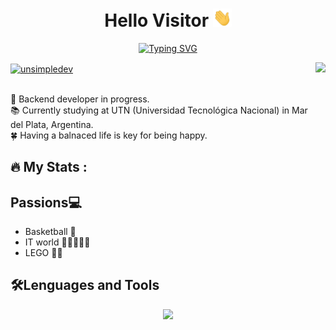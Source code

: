 

<h1 align="center" style="animation: slideIn 2s;">Hello Visitor <img src="https://raw.githubusercontent.com/ABSphreak/ABSphreak/master/gifs/Hi.gif" width="30px"> </h1>
<p align="center">
 <a href="https://git.io/typing-svg"><img src="https://readme-typing-svg.demolab.com?font=Fira+Code&weight=500&size=30&pause=1000&color=47CAFF&center=true&vCenter=true&random=false&width=750&lines=Good+to+see+you!;Software+developer;CS+student" alt="Typing SVG" /></a>
</p>

 </h1> 
<a href="https://www.linkedin.com/in/facundo-procelli-b90913208/" target="blank"><img align="center" src="https://img.shields.io/badge/LinkedIn-0077B5?style=for-the-badge&logo=linkedin&logoColor=white" alt="unsimpledev"/></a>
<!------------------------------------------------------------------------------------------------------>
<img align="right" height="250" src="./resources/rick&mortyWallpaper.gif"/>

<p align="left"><br>🔭 Backend developer in progress. <br>
  📚 Currently studying at UTN (Universidad Tecnológica Nacional) in Mar del Plata, Argentina.<br>
  🍀 Having a balnaced life is key for being happy.<br>
</p>


<h2 align="left">🔥   My Stats :</h2>



###
<!------------------------------------------------------------------------------------------------------>
<h2>Passions💻</h2>
<ul>
  <li>Basketball 🏀</li>
  <li>IT world 👨‍💻👨🏻‍💻</li>
  <li>LEGO 🧱🧱 </li>
</ul>
<!------------------------------------------------------------------------------------------------------>
 
## 🛠️Lenguages and Tools

<p align="center">
  <a href="https://skillicons.dev">
    <img src="https://skillicons.dev/icons?i=c,java,git,mysql,docker," />
  </a>
</p>
<!------------------------------------------------------------------------------------------------------>

